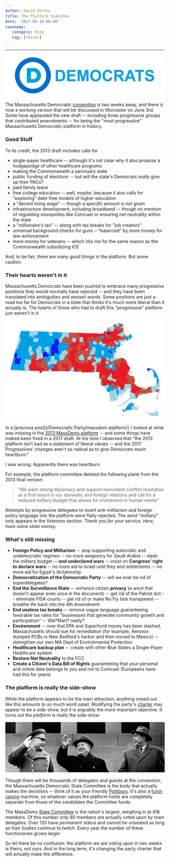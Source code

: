 ```yaml
---
author: David Ehrens
title: The Platform Sideshow
date: '2017-05-19 08:00'
taxonomy:
   category: blog
   tag: [resist]
---
```

---

![](DNC-logo.jpg)

The Massachusetts Democratic [convention](https://massdems.org/state-caucuses-convention) is two weeks away, and there is now a working version that will be discussed in Worcester on June 3rd. Some have applauded the new draft -- including three progressive groups that contributed amendments -- for being the "most progressive" Massachusetts Democratic platform in history.

### Good Stuff

To its credit, the 2013 draft includes calls for

- single-payer healthcare -- although it's not clear why it also propose a hodgepodge of other healthcare programs
- making the Commonwealth a sanctuary state
- public funding of elections -- but will the state's Democrats *really* give up their PACs?
- paid family leave
- free college education -- well, *maybe*, because it also calls for "exploring" debt-free models of higher education
- a "decent living wage" -- though a *specific* amount is not given
- infrastructure development, including broadband -- though no mention of regulating monopolies like Comcast or ensuring net neutrality within the state
- a "millionaire's tax" -- along with tax breaks for "job creators"
- universal background checks for guns  --"balanced" by more money for law-enforcement
- more money for veterans -- which irks me for the same reason as the Commonwealth subsidizing ICE

And, to be fair, there are many good things in the platform. But some caution.

### Their hearts weren't in it

Massachusetts Democrats have been pushed to embrace many progressive positions they would normally have rejected -- and they have been translated into ambiguities and *weasel-words*. Some positions are just a road too far for Democrats in a state that thinks it's much more liberal than it actually is. The hearts of those who had to draft this "progressive" platform just weren't in it.

![](red-blue.png)

In a [previous post](/Democratic Party/massdem-platform/) I looked at what was missing in the [2013 MassDems platform](http://massdems.org/files/2013_MDP_Platform_FINAL.pdf) -- and some things have indeed been fixed in a 2017 draft. At the time I observed that "the 2013 platform isn't bad as a statement of liberal values -- and the 2017 Progressives' changes aren't so radical as to give Democrats much heartburn."

I was wrong. Apparently there was heartburn.

For example, the platform committee deleted the following plank from the 2013 final version:

> "We want strong diplomacy and support nonviolent conflict resolution as a first resort in our domestic and foreign relations and call for a reduced military budget that allows for investment in human needs"

Attempts by progressive delegates to insert anti-militarism and foreign policy language into the platform were flatly rejected. The word "military" only appears in the *Veterans* section. *Thank you for your service. Here, have some state money.*

### What's still missing

- **Foreign Policy and Militarism** -- stop supporting autocratic and undemocratic regimes -- no more weaponry for Saudi Arabia -- slash the military budget -- **end undeclared wars** -- insist on **Congress' right to declare wars** -- no more aid to Israel until they end settlements -- no more aid for Egypt's dictatorship
- **Democratization of the Democratic Party** -- will we ever be rid of superdelegates?
- **End the Surveillance State** -- enhance citizen **privacy** (a word that doesn't appear even *once* in the document) -- get rid of the Patriot Act -- eliminate FISA courts -- get rid of or make No Fly lists transparent -- breathe life back into the 4th Amendment
- **End useless tax breaks** -- remove vague language guaranteeing favorable tax rates for "businesses that generate community growth and participation" -- Wal*Mart? really?
- **Environment** -- now that EPA and Superfund money has been slashed, Massachusetts should sue for remediation (for example, Aerovox dumped PCBs in New Bedford's harbor and then moved to Mexico) -- strengthen our own MA Dept of Environmental Protection
- **Healthcare backup plan** -- create with other Blue States a Single-Payer Healthcare system
- **Restore Net Neutrality** to the FCC
- **Create a Citizen's Data Bill of Rights** guaranteeing that *your* personal and online data belongs to *you* and not to Comcast (Europeans have had this for years)

### The platform is really the side-show

While the platform appears to be the main attraction, anything ironed out like this amounts to so much word salad. Modifying the party's [charter](https://massdems.org/your-party/party-documents/16-about-your-party/party-documents/151-massachusetts-democratic-party-charter) may appear to be a side-show, but it is arguably the more important objective. It turns out the *platform* is really the side-show.

![](politburo.jpg)

Though there will be thousands of delegates and guests at the convention, the Massachusetts Democratic State Committee is the body that actually makes the decisions -- think of it as your friendly [Politburo](https://en.wikipedia.org/wiki/Politburo). It's also a [fund-raising](http://us-campaign-committees.insidegov.com/l/48638/Massachusetts-Democratic-State-Committee) machine, so whatever values the platform holds are completely separate from those of the candidates the Committee funds. 

The MassDems [State Committee](https://www.massdems.org/your-party/state-committee) is the nation's largest, weighing in at 418 members. Of this number only 80 members are actually voted upon by town delegates. Over 120 have *permanent* status and cannot be unseated as long as their bodies continue to twitch. Every year the number of these functionaries grows larger.

So let there be no confusion: the platform we are voting upon in two weeks is theirs, not ours. And in the long term, it's changing the party charter that will actually make the difference.

